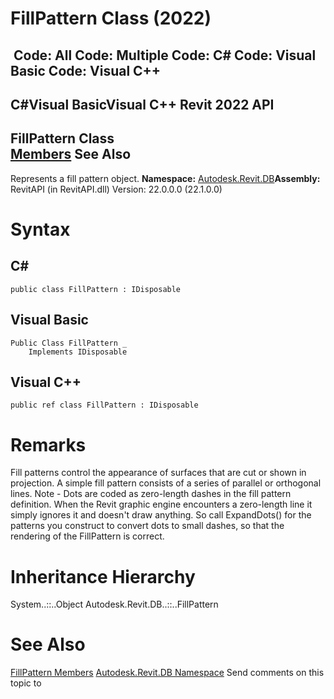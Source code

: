 # FillPattern Class (2022)

﻿
 Code: All Code: Multiple Code: C# Code: Visual Basic Code: Visual C++   
---  
C#Visual BasicVisual C++
Revit 2022 API  
---  
FillPattern Class  
[Members](340cb2f0-bdfd-19a9-accd-a533d921c40b.md "FillPattern Members") See Also  
---  
Represents a fill pattern object. 
**Namespace:** [Autodesk.Revit.DB](87546ba7-461b-c646-cbb1-2cb8f5bff8b2.md "Autodesk.Revit.DB Namespace")**Assembly:** RevitAPI (in RevitAPI.dll) Version: 22.0.0.0 (22.1.0.0)
# Syntax
C#  
---  
```text
public class FillPattern : IDisposable
```
  
Visual Basic  
---  
```text
Public Class FillPattern _
	Implements IDisposable
```
  
Visual C++  
---  
```text
public ref class FillPattern : IDisposable
```
  
# Remarks
Fill patterns control the appearance of surfaces that are cut or shown in projection. A simple fill pattern consists of a series of parallel or orthogonal lines. Note - Dots are coded as zero-length dashes in the fill pattern definition. When the Revit graphic engine encounters a zero-length line it simply ignores it and doesn't draw anything. So call ExpandDots() for the patterns you construct to convert dots to small dashes, so that the rendering of the FillPattern is correct. 
# Inheritance Hierarchy
System..::..Object Autodesk.Revit.DB..::..FillPattern
# See Also
[FillPattern Members](340cb2f0-bdfd-19a9-accd-a533d921c40b.md "FillPattern Members")
[Autodesk.Revit.DB Namespace](87546ba7-461b-c646-cbb1-2cb8f5bff8b2.md "Autodesk.Revit.DB Namespace")
Send comments on this topic to 